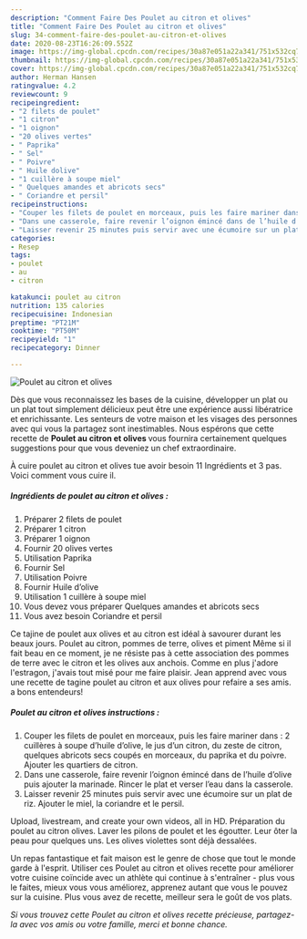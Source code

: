 ```yaml
---
description: "Comment Faire Des Poulet au citron et olives"
title: "Comment Faire Des Poulet au citron et olives"
slug: 34-comment-faire-des-poulet-au-citron-et-olives
date: 2020-08-23T16:26:09.552Z
image: https://img-global.cpcdn.com/recipes/30a87e051a22a341/751x532cq70/poulet-au-citron-et-olives-photo-principale-de-la-recette.jpg
thumbnail: https://img-global.cpcdn.com/recipes/30a87e051a22a341/751x532cq70/poulet-au-citron-et-olives-photo-principale-de-la-recette.jpg
cover: https://img-global.cpcdn.com/recipes/30a87e051a22a341/751x532cq70/poulet-au-citron-et-olives-photo-principale-de-la-recette.jpg
author: Herman Hansen
ratingvalue: 4.2
reviewcount: 9
recipeingredient:
- "2 filets de poulet"
- "1 citron"
- "1 oignon"
- "20 olives vertes"
- " Paprika"
- " Sel"
- " Poivre"
- " Huile dolive"
- "1 cuillère à soupe miel"
- " Quelques amandes et abricots secs"
- " Coriandre et persil"
recipeinstructions:
- "Couper les filets de poulet en morceaux, puis les faire mariner dans : 2 cuillères à soupe d’huile d’olive, le jus d’un citron, du zeste de citron, quelques abricots secs coupés en morceaux, du paprika et du poivre. Ajouter les quartiers de citron."
- "Dans une casserole, faire revenir l’oignon émincé dans de l’huile d’olive puis ajouter la marinade. Rincer le plat et verser l’eau dans la casserole."
- "Laisser revenir 25 minutes puis servir avec une écumoire sur un plat de riz. Ajouter le miel, la coriandre et le persil."
categories:
- Resep
tags:
- poulet
- au
- citron

katakunci: poulet au citron 
nutrition: 135 calories
recipecuisine: Indonesian
preptime: "PT21M"
cooktime: "PT50M"
recipeyield: "1"
recipecategory: Dinner

---
```



![Poulet au citron et olives](https://img-global.cpcdn.com/recipes/30a87e051a22a341/751x532cq70/poulet-au-citron-et-olives-photo-principale-de-la-recette.jpg)

Dès que vous reconnaissez les bases de la cuisine, développer un plat ou un plat tout simplement délicieux peut être une expérience aussi libératrice et enrichissante. Les senteurs de votre maison et les visages des personnes avec qui vous la partagez sont inestimables. Nous espérons que cette recette de <strong> Poulet au citron et olives </strong> vous fournira certainement quelques suggestions pour que vous deveniez un chef extraordinaire.

<!--inarticleads1-->

À cuire poulet au citron et olives tue avoir besoin 11 Ingrédients et 3 pas. Voici comment vous cuire il.

##### Ingrédients de poulet au citron et olives :

1. Préparer 2 filets de poulet
1. Préparer 1 citron
1. Préparer 1 oignon
1. Fournir 20 olives vertes
1. Utilisation  Paprika
1. Fournir  Sel
1. Utilisation  Poivre
1. Fournir  Huile d’olive
1. Utilisation 1 cuillère à soupe miel
1. Vous devez vous préparer  Quelques amandes et abricots secs
1. Vous avez besoin  Coriandre et persil


Ce tajine de poulet aux olives et au citron est idéal à savourer durant les beaux jours. Poulet au citron, pommes de terre, olives et piment Même si il fait beau en ce moment, je ne résiste pas à cette association des pommes de terre avec le citron et les olives aux anchois. Comme en plus j&#39;adore l&#39;estragon, j&#39;avais tout misé pour me faire plaisir. Jean apprend avec vous une recette de tagine poulet au citron et aux olives pour refaire a ses amis. a bons entendeurs! 

<!--inarticleads2-->

##### Poulet au citron et olives instructions :

1. Couper les filets de poulet en morceaux, puis les faire mariner dans : 2 cuillères à soupe d’huile d’olive, le jus d’un citron, du zeste de citron, quelques abricots secs coupés en morceaux, du paprika et du poivre. Ajouter les quartiers de citron.
1. Dans une casserole, faire revenir l’oignon émincé dans de l’huile d’olive puis ajouter la marinade. Rincer le plat et verser l’eau dans la casserole.
1. Laisser revenir 25 minutes puis servir avec une écumoire sur un plat de riz. Ajouter le miel, la coriandre et le persil.


Upload, livestream, and create your own videos, all in HD. Préparation du poulet au citron olives. Laver les pilons de poulet et les égoutter. Leur ôter la peau pour quelques uns. Les olives violettes sont déjà dessalées. 

<!--inarticleads1-->

<p>
Un repas fantastique et fait maison est le genre de chose que tout le monde garde à l'esprit. Utiliser ces Poulet au citron et olives recette pour améliorer votre cuisine coïncide avec un athlète qui continue à s'entraîner - plus vous le faites, mieux vous vous améliorez, apprenez autant que vous le pouvez sur la cuisine. Plus vous avez de recette, meilleur sera le goût de vos plats.
</p>

<p>
<i>Si vous trouvez cette Poulet au citron et olives recette précieuse, partagez-la avec vos amis ou votre famille, merci et bonne chance.</i>
</p>
